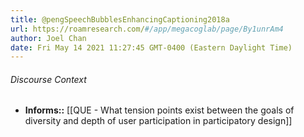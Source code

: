 ```yaml
---
title: @pengSpeechBubblesEnhancingCaptioning2018a
url: https://roamresearch.com/#/app/megacoglab/page/By1unrAm4
author: Joel Chan
date: Fri May 14 2021 11:27:45 GMT-0400 (Eastern Daylight Time)
---
```




###### Discourse Context

- **Informs::** [[QUE - What tension points exist between the goals of diversity and depth of user participation in participatory design]]
